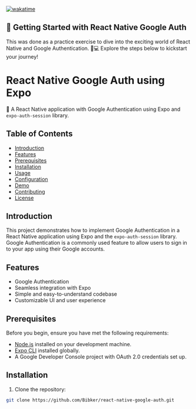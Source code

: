 [![wakatime](https://wakatime.com/badge/user/558bdd52-529b-4833-baae-cac62f99ff8a/project/eaa674d4-053e-4199-be10-9765aade5015.svg)](https://wakatime.com/badge/user/558bdd52-529b-4833-baae-cac62f99ff8a/project/eaa674d4-053e-4199-be10-9765aade5015)

## 🚀 Getting Started with React Native Google Auth

This was done as a practice exercise to dive into the exciting world of React Native and Google Authentication. 📱💻 Explore the steps below to kickstart your journey!

# React Native Google Auth using Expo

📱 A React Native application with Google Authentication using Expo and `expo-auth-session` library.

## Table of Contents

- [Introduction](#introduction)
- [Features](#features)
- [Prerequisites](#prerequisites)
- [Installation](#installation)
- [Usage](#usage)
- [Configuration](#configuration)
- [Demo](#demo)
- [Contributing](#contributing)
- [License](#license)

## Introduction

This project demonstrates how to implement Google Authentication in a React Native application using Expo and the `expo-auth-session` library. Google Authentication is a commonly used feature to allow users to sign in to your app using their Google accounts.

## Features

- Google Authentication
- Seamless integration with Expo
- Simple and easy-to-understand codebase
- Customizable UI and user experience

## Prerequisites

Before you begin, ensure you have met the following requirements:

- [Node.js](https://nodejs.org/) installed on your development machine.
- [Expo CLI](https://docs.expo.dev/get-started/installation/) installed globally.
- A Google Developer Console project with OAuth 2.0 credentials set up.

## Installation

1. Clone the repository:

```bash
git clone https://github.com/Bibker/react-native-google-auth.git
